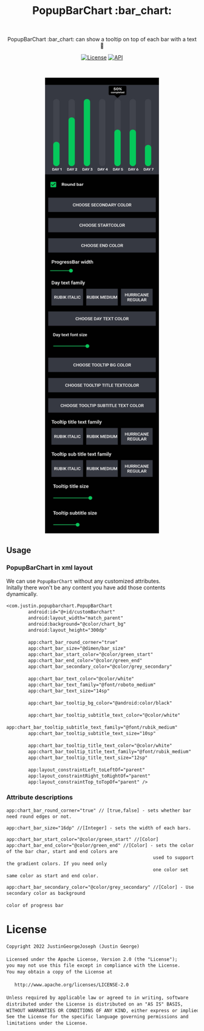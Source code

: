 <h1 align="center">PopupBarChart :bar_chart: </h1></br>
<p align="center">
PopupBarChart :bar_chart: can show a tooltip on top of each bar with a text🤩
</p>

<p align="center">
  <a href="https://opensource.org/licenses/Apache-2.0"><img alt="License" src="https://img.shields.io/badge/License-Apache%202.0-blue.svg"/></a>
  <a href="https://android-arsenal.com/api?level=21"><img alt="API" src="https://img.shields.io/badge/API-21%2B-brightgreen.svg?style=flat"/></a>
</p> <br>

<p align="center">
<img src="/demo/popup_bar_chart.jpg" width="300" height="1200"/>
</p>

## Usage
### PopupBarChart in xml layout
We can use `PopupBarChart` without any customized attributes.<br>
Initally there won't be any content you have add those contents dynamically.

``` 
<com.justin.popupbarchart.PopupBarChart
        android:id="@+id/customBarchart"
        android:layout_width="match_parent"
        android:background="@color/chart_bg"
        android:layout_height="300dp"

        app:chart_bar_round_corner="true"
        app:chart_bar_size="@dimen/bar_size"
        app:chart_bar_start_color="@color/green_start"
        app:chart_bar_end_color="@color/green_end"
        app:chart_bar_secondary_color="@color/grey_secondary"

        app:chart_bar_text_color="@color/white"
        app:chart_bar_text_family="@font/roboto_medium"
        app:chart_bar_text_size="14sp"

        app:chart_bar_tooltip_bg_color="@android:color/black"

        app:chart_bar_tooltip_subtitle_text_color="@color/white"
        app:chart_bar_tooltip_subtitle_text_family="@font/rubik_medium"
        app:chart_bar_tooltip_subtitle_text_size="10sp"

        app:chart_bar_tooltip_title_text_color="@color/white"
        app:chart_bar_tooltip_title_text_family="@font/rubik_medium"
        app:chart_bar_tooltip_title_text_size="12sp"

        app:layout_constraintLeft_toLeftOf="parent"
        app:layout_constraintRight_toRightOf="parent"
        app:layout_constraintTop_toTopOf="parent" />
```

 ### Attribute descriptions
 
```
app:chart_bar_round_corner="true" // [true,false] - sets whether bar need round edges or not.
```

```
app:chart_bar_size="16dp" //[Integer] - sets the width of each bars.
```

```
app:chart_bar_start_color="@color/green_start" //[Color]
app:chart_bar_end_color="@color/green_end" //[Color] - sets the color of the bar char, start and end colors are 
                                                      used to support the gradient colors. If you need only 
                                                      one color set same color as start and end color.
```

```
app:chart_bar_secondary_color="@color/grey_secondary" //[Color] - Use secondary color as background 
                                                                  color of progress bar
```



# License
```xml
Copyright 2022 JustinGeorgeJoseph (Justin George)

Licensed under the Apache License, Version 2.0 (the "License");
you may not use this file except in compliance with the License.
You may obtain a copy of the License at

   http://www.apache.org/licenses/LICENSE-2.0

Unless required by applicable law or agreed to in writing, software
distributed under the License is distributed on an "AS IS" BASIS,
WITHOUT WARRANTIES OR CONDITIONS OF ANY KIND, either express or implied.
See the License for the specific language governing permissions and
limitations under the License.
```
